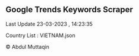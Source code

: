 

## Google Trends Keywords Scraper 
 
Last Update 23-03-2023 , 14:23:35

Country List :
VIETNAM.json



© Abdul Muttaqin 
